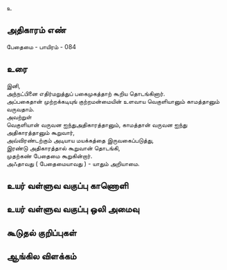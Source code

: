உ


## அதிகாரம் எண்

பேதைமை - பாயிரம் - 084	
## உரை

இனி,  
அந்நட்பினை எதிர்மறுத்துப் பகைமுகத்தாற் கூறிய தொடங்கினார்.  
அப்பகைதான் முற்றக்கடியுங் குற்றமன்மையின் உளவாய வெகுளியானும் காமத்தானும் வருவதாம்.  
அவற்றுள்  
வெகுளியான் வருவன ஐந்துஅதிகாரத்தானும்,
காமத்தான் வருவன ஐந்து அதிகாரத்தானும் கூறுவார்,  
அவ்விரண்டற்கும் அடியாய மயக்கத்தை இருவகைப்படுத்து,  
இரண்டு அதிகாரத்தால் கூறுவான் தொடங்கி,  
முதற்கண் பேதைமை கூறுகின்றார்.  
அஃதாவது ( பேதைமையாவது ) - யாதும் அறியாமை.


## உயர் வள்ளுவ வகுப்பு காணொளி


## உயர் வள்ளுவ வகுப்பு ஒலி அமைவு 


## கூடுதல் குறிப்புகள்


## ஆங்கில விளக்கம்

